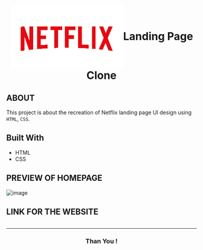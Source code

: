 <h1 align="center"><img align="center" src="https://github.com/TheNewC0der-24/Netflix-Landing-Page_Clone/blob/master/Img/logo.png">Landing Page Clone</h1>

## ABOUT
This project is about the recreation of Netflix landing page UI design using `HTML`, `CSS`.

## Built With
* HTML
* CSS

## PREVIEW OF HOMEPAGE

![image](https://github.com/PrasiddhaBhattarai/Netflix-landing-page/assets/172280718/cf29e2d4-a49d-4ad2-ac12-5fd80dca3d75)

## LINK FOR THE WEBSITE
```

```

---
<h3 align="center">Than You !</h3>
